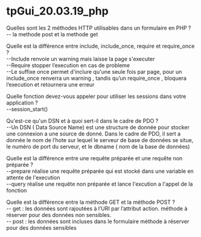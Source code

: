 # tpGui_20.03.19_php
Quelles sont les 2 méthodes HTTP utilisables dans un formulaire en PHP ?               
    -- la methode post et la methode get       


Quelle est la différence entre include, include_once, require et require_once ?            
    --Include renvoie un warning mais laisse la page s'executer           
    --Require stopper l’execution en cas de probleme         
    --Le suffixe once permet d'inclure qu'une seule fois par page, pour un include_once renverra un warning , tandis qu’un require_once , bloquera l’execution et retournera une erreur         


Quelle fonction devez-vous appeler pour utiliser les sessions dans votre application ?                 
    --session_start()           


Qu'est-ce qu'un DSN et à quoi sert-il dans le cadre de PDO ?                 
    --Un DSN ( Data Source Name) est une structure de donnée pour stocker une connexion a une source  de donné. Dans le cadre de PDO, il sert a donnée le nom de l’hote sur lequel le serveur de base de données se situe, le numéro de port du serveur, et le dbname ( nom de la base de données)           


Quelle est la différence entre une requête préparée et une requête non préparée ?              
    --prepare réalise une requête préparée qui est stocké dans une variable en attente de l'execution     
    --query réalise une requête non préparée et lance l'excution a l'appel de la fonction               


Quelle est la différence entre la méthode GET et la méthode POST ?       
    -- get : les données sont rajoutées à l’URI par l’attribut action. méthode à réserver pour des données non sensibles.                 
    -- post : les données sont incluses dans le formulaire méthode à réserver pour des données sensibles                 
